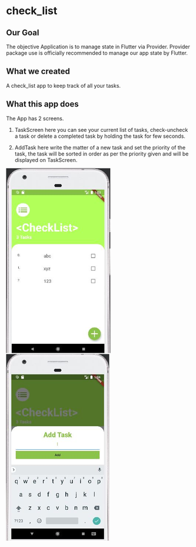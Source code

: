 # check_list

## Our Goal

The objective Application is to  manage state in Flutter via Provider. Provider package use is officially recommended  to manage our app state by Flutter.


## What we created

A check_list app to keep track of all your tasks.

## What this app does

The App has 2 screens.
1. TaskScreen here you can see your current list of tasks, check-uncheck a task or delete a completed task by holding the task for few seconds.
 

2. AddTask here write the matter of a new task and set the priority of the task, the task will be sorted in order as per the priority given and will be displayed on TaskScreen.


![alt text](https://github.com/deepakbiltoria/check_list/blob/master/taskscreen.JPG)            ![alt text](https://github.com/deepakbiltoria/check_list/blob/master/addtask.JPG)







